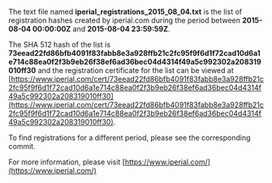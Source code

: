 The text file named **iperial_registrations_2015_08_04.txt** is the list of registration hashes created by iperial.com during the period between **2015-08-04 00:00:00Z** and **2015-08-04 23:59:59Z**.

The SHA 512 hash of the list is **73eead22fd86bfb4091f83fabb8e3a928ffb21c2fc95f9f6d1f72cad10d6a1e714c88ea0f2f3b9eb26f38ef6ad36bec04d4314f49a5c992302a208319010ff30** and the registration certificate for the list can be viewed at [https://www.iperial.com/cert/73eead22fd86bfb4091f83fabb8e3a928ffb21c2fc95f9f6d1f72cad10d6a1e714c88ea0f2f3b9eb26f38ef6ad36bec04d4314f49a5c992302a208319010ff30](https://www.iperial.com/cert/73eead22fd86bfb4091f83fabb8e3a928ffb21c2fc95f9f6d1f72cad10d6a1e714c88ea0f2f3b9eb26f38ef6ad36bec04d4314f49a5c992302a208319010ff30).

To find registrations for a different period, please see the corresponding commit.

For more information, please visit [https://www.iperial.com/](https://www.iperial.com/)
